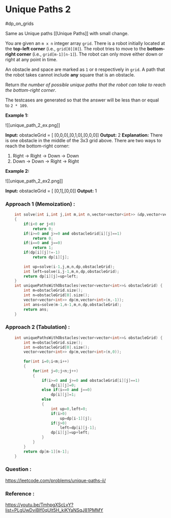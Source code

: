 # Unique Paths 2
#dp_on_grids

Same as Unique paths [[Unique Paths]]  with small change.

You are given an `m x n` integer array `grid`. There is a robot initially located at the **top-left corner** (i.e., `grid[0][0]`). The robot tries to move to the **bottom-right corner** (i.e., `grid[m-1][n-1]`). The robot can only move either down or right at any point in time.

An obstacle and space are marked as `1` or `0` respectively in `grid`. A path that the robot takes cannot include **any** square that is an obstacle.

Return _the number of possible unique paths that the robot can take to reach the bottom-right corner_.

The testcases are generated so that the answer will be less than or equal to `2 * 109`.

**Example 1:**

![[unique_path_2_ex.png]]

**Input:** obstacleGrid = [ [0,0,0],[0,1,0],[0,0,0]]
**Output:** 2
**Explanation:** There is one obstacle in the middle of the 3x3 grid above.
There are two ways to reach the bottom-right corner:
1. Right -> Right -> Down -> Down
2. Down -> Down -> Right -> Right

**Example 2:**

![[unique_path_2_ex2.png]]

**Input:** obstacleGrid = [ [0,1],[0,0]]
**Output:** 1


### Approach 1 (Memoization) :

```cpp
    int solve(int i,int j,int m,int n,vector<vector<int>> &dp,vector<vector<int>>& obstacleGrid)
	{
	    if(i<0 or j<0)
	        return 0;
	    if(i>=0 and j>=0 and obstacleGrid[i][j]==1)
            return 0;
        if(i==0 and j==0)
	        return 1;
	    if(dp[i][j]!=-1)
	        return dp[i][j];
	    
	    int up=solve(i-1,j,m,n,dp,obstacleGrid);
	    int left=solve(i,j-1,m,n,dp,obstacleGrid);
	    return dp[i][j]=up+left;
	}
    int uniquePathsWithObstacles(vector<vector<int>>& obstacleGrid) {
        int m=obstacleGrid.size();
        int n=obstacleGrid[0].size();
        vector<vector<int>> dp(m,vector<int>(n,-1));
        int ans=solve(m-1,n-1,m,n,dp,obstacleGrid);
        return ans;
    }
```


### Approach 2 (Tabulation) :

```cpp
    int uniquePathsWithObstacles(vector<vector<int>>& obstacleGrid) {
        int m=obstacleGrid.size();
        int n=obstacleGrid[0].size();
        vector<vector<int>> dp(m,vector<int>(n,0));
        
        for(int i=0;i<m;i++)
        {
            for(int j=0;j<n;j++)
            {
                if(i>=0 and j>=0 and obstacleGrid[i][j]==1)
                    dp[i][j]=0;
                else if(i==0 and j==0)
                    dp[i][j]=1;
                else
                {
                    int up=0,left=0;
                    if(i>0)
                        up=dp[i-1][j];
                    if(j>0)
                        left=dp[i][j-1];
                    dp[i][j]=up+left;
                }
            }
        }
        return dp[m-1][n-1];
    }
```

### Question :
https://leetcode.com/problems/unique-paths-ii/

### Reference :
https://youtu.be/TmhpgXScLyY?list=PLgUwDviBIf0qUlt5H_kiKYaNSqJ81PMMY